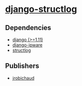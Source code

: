 # [django-structlog](https://pypi.org/project/django-structlog)

## Dependencies
- [django (>=1.11)](packages/d/django.md)
- [django-ipware](packages/d/django-ipware.md)
- [structlog](packages/s/structlog.md)



## Publishers
- [jrobichaud](https://pypi.org/user/jrobichaud)

